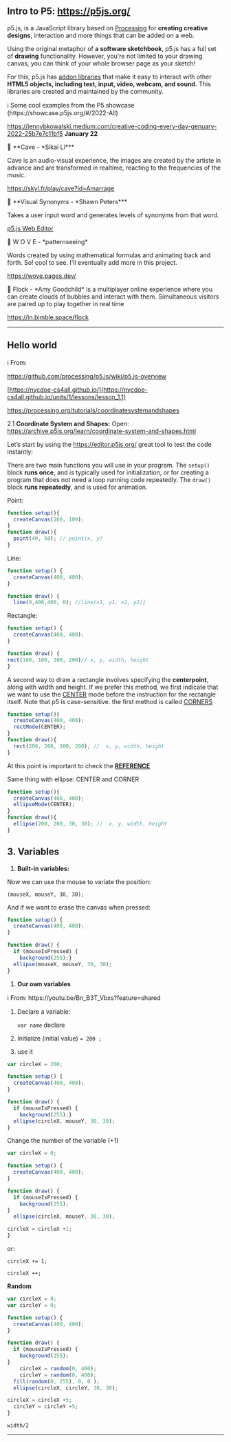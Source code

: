 ## **Intro to P5: https://p5js.org/**

p5.js, is a JavaScript library  based on  [Processing](https://processing.org/) for **creating creative designs**, interaction and more things that can be added on a web.

Using the original metaphor of **a software sketchbook**, p5.js has a full set of **drawing** functionality. However, you're not limited to your drawing canvas, you can think of your whole browser page as your sketch!

For this, p5.js has [addon libraries](http://p5js.org/libraries/) that make it easy to interact with other **HTML5 objects, including text, input, video, webcam, and sound.** This libraries are created and maintained by the community.

<aside>
ℹ️ Some cool examples from the P5 showcase (https://showcase.p5js.org/#/2022-All)

</aside>

https://jennybkowalski.medium.com/creative-coding-every-day-genuary-2022-25b7e7c11bf5  **January 22**

<aside>
🔹 **Cave - *Sikai Li***

Cave is an audio-visual experience, the images are created by the artiste in advance  and are transformed in realtime, reacting to the frequencies of the music.

https://skyl.fr/play/cave?id=Amarrage 

</aside>

<aside>
🔹 **Visual Synonyms - *Shawn Peters***

Takes a user input word and generates levels of synonyms from that word. 

[p5.js Web Editor](https://editor.p5js.org/shawnpeters/full/F7KwxeMGt)

</aside>

<aside>
🔹 W O V E - *patternseeing*

Words created by using mathematical formulas and animating back and 
forth. So! cool to see. I'll eventually add more in this project.

https://wove.pages.dev/

</aside>

<aside>
🔹 Flock - *Amy Goodchild*
 is a multiplayer online experience where you can create clouds of 
bubbles and interact with them. Simultaneous visitors are paired up to 
play together in real time

https://in.bimble.space/flock

</aside>


---

## **Hello world**

<aside>
ℹ️  From: 

https://github.com/processing/p5.js/wiki/p5.js-overview

[https://nycdoe-cs4all.github.io/](https://nycdoe-cs4all.github.io/units/1/lessons/lesson_1.1)

https://processing.org/tutorials/coordinatesystemandshapes

</aside>

2.1 **Coordinate System and Shapes:** 
Open: https://archive.p5js.org/learn/coordinate-system-and-shapes.html 



Let’s start by using the https://editor.p5js.org/  great tool to test the code instantly: 

There are two main functions you will use in your program. The `setup()` block **runs once**, and is typically used for initialization, or for creating a program that does not need a loop running code repeatedly. The `draw()` block **runs repeatedly**, and is used for animation.

Point: 

```jsx
function setup(){
  createCanvas(100, 100);
}
function draw(){
  point(40, 50); // point(x, y)
}
```

Line:

```jsx
function setup() {
  createCanvas(400, 400);
}

function draw() {
  line(0,400,400, 0); //line(x1, y1, x2, y2)}
```

Rectangle:

```jsx
function setup() {
  createCanvas(400, 400);
}

function draw() {
rect(100, 100, 300, 200)// x, y, width, height
}
```

A second way to draw a rectangle involves specifying the **centerpoint**, along with width and height. If we prefer this method, we first indicate that we want to use the [CENTER](https://p5js.org/reference/#/p5/CENTER) mode before the instruction for the rectangle itself. Note that p5 is case-sensitive. the first method is called [CORNERS](https://p5js.org/reference/#/p5/CORNERS) 

```jsx
function setup(){
  createCanvas(400, 400);
  rectMode(CENTER);
}
function draw(){
  rect(200, 200, 300, 200); //  x, y, width, height
}
```

At this point is important to check the [**REFERENCE**](https://p5js.org/reference/)

Same thing with ellipse: CENTER and CORNER

```jsx
function setup(){
  createCanvas(400, 400);
  ellipseMode(CENTER);
}
function draw(){
  ellipse(200, 200, 30, 30); //  x, y, width, height
}
```

## **3. Variables**

1. **Built-in variables:**

Now we can use the mouse to variate the position: 

`(mouseX, mouseY, 30, 30);` 

And if we want to erase the canvas when pressed: 

```jsx
function setup() {
  createCanvas(400, 400);
}

function draw() {
  if (mouseIsPressed) {
    background(255);}
  ellipse(mouseX, mouseY, 30, 30);
}
```

1. **Our own variables** 

<aside>
ℹ️  From: https://youtu.be/Bn_B3T_Vbxs?feature=shared

</aside>

1. Declare a variable:  
    
    `var name` declare
    
2. Initialize (initial value) `= 200 ;`
3. use it

```jsx
var circleX = 200;

function setup() {
  createCanvas(400, 400);
}

function draw() {
  if (mouseIsPressed) {
    background(255);}
  ellipse(circleX, mouseY, 30, 30);
}
```

Change the number of the variable (+1)

```jsx
var circleX = 0;

function setup() {
  createCanvas(400, 400);
}

function draw() {
  if (mouseIsPressed) {
    background(255);
}
  ellipse(circleX, mouseY, 30, 30);

circleX = circleX +1;
}
```

or: 

`circleX += 1;`

`circleX ++;`

**Random**

```jsx
var circleX = 0;
var circleY = 0;

function setup() {
  createCanvas(400, 400);
}

function draw() {
  if (mouseIsPressed) {
    background(255);    
}
  	circleX = random(0, 400);
	circleY = random(0, 400);
  fill(random(0, 255), 0, 0 );
  ellipse(circleX, circleY, 30, 30);

circleX = circleX +5;
  circleY = circleY +5;
}
```

`width/2`

---
